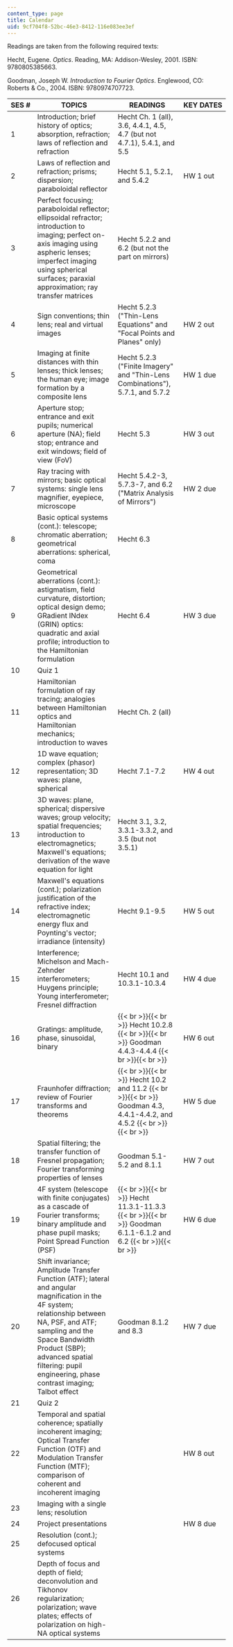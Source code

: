 ```yaml
---
content_type: page
title: Calendar
uid: 9cf704f8-52bc-46e3-8412-116e083ee3ef
---
```


Readings are taken from the following required texts:

Hecht, Eugene. _Optics_. Reading, MA: Addison-Wesley, 2001. ISBN: 9780805385663.

Goodman, Joseph W. _Introduction to Fourier Optics_. Englewood, CO: Roberts & Co., 2004. ISBN: 9780974707723.

| SES # | TOPICS | READINGS | KEY DATES |
| --- | --- | --- | --- |
| 1 | Introduction; brief history of optics; absorption, refraction; laws of reflection and refraction | Hecht Ch. 1 (all), 3.6, 4.4.1, 4.5, 4.7 (but not 4.7.1), 5.4.1, and 5.5 | &nbsp; |
| 2 | Laws of reflection and refraction; prisms; dispersion; paraboloidal reflector | Hecht 5.1, 5.2.1, and 5.4.2 | HW 1 out |
| 3 | Perfect focusing; paraboloidal reflector; ellipsoidal refractor; introduction to imaging; perfect on-axis imaging using aspheric lenses; imperfect imaging using spherical surfaces; paraxial approximation; ray transfer matrices | Hecht 5.2.2 and 6.2 (but not the part on mirrors) | &nbsp; |
| 4 | Sign conventions; thin lens; real and virtual images | Hecht 5.2.3 ("Thin-Lens Equations" and "Focal Points and Planes" only) | HW 2 out |
| 5 | Imaging at finite distances with thin lenses; thick lenses; the human eye; image formation by a composite lens | Hecht 5.2.3 ("Finite Imagery" and "Thin-Lens Combinations"), 5.7.1, and 5.7.2 | HW 1 due |
| 6 | Aperture stop; entrance and exit pupils; numerical aperture (NA); field stop; entrance and exit windows; field of view (FoV) | Hecht 5.3 | HW 3 out |
| 7 | Ray tracing with mirrors; basic optical systems: single lens magnifier, eyepiece, microscope | Hecht 5.4.2-3, 5.7.3-7, and 6.2 ("Matrix Analysis of Mirrors") | HW 2 due |
| 8 | Basic optical systems (cont.): telescope; chromatic aberration; geometrical aberrations: spherical, coma | Hecht 6.3 | &nbsp; |
| 9 | Geometrical aberrations (cont.): astigmatism, field curvature, distortion; optical design demo; GRadient INdex (GRIN) optics: quadratic and axial profile; introduction to the Hamiltonian formulation | Hecht 6.4 | HW 3 due |
| 10 | Quiz 1 | &nbsp; |
| 11 | Hamiltonian formulation of ray tracing; analogies between Hamiltonian optics and Hamiltonian mechanics; introduction to waves | Hecht Ch. 2 (all) | &nbsp; |
| 12 | 1D wave equation; complex (phasor) representation; 3D waves: plane, spherical | Hecht 7.1-7.2 | HW 4 out |
| 13 | 3D waves: plane, spherical; dispersive waves; group velocity; spatial frequencies; introduction to electromagnetics; Maxwell's equations; derivation of the wave equation for light | Hecht 3.1, 3.2, 3.3.1-3.3.2, and 3.5 (but not 3.5.1) | &nbsp; |
| 14 | Maxwell's equations (cont.); polarization justification of the refractive index; electromagnetic energy flux and Poynting's vector; irradiance (intensity) | Hecht 9.1-9.5 | HW 5 out |
| 15 | Interference; Michelson and Mach-Zehnder interferometers; Huygens principle; Young interferometer; Fresnel diffraction | Hecht 10.1 and 10.3.1-10.3.4 | HW 4 due |
| 16 | Gratings: amplitude, phase, sinusoidal, binary |  {{< br >}}{{< br >}} Hecht 10.2.8 {{< br >}}{{< br >}} Goodman 4.4.3-4.4.4 {{< br >}}{{< br >}}  | HW 6 out |
| 17 | Fraunhofer diffraction; review of Fourier transforms and theorems |  {{< br >}}{{< br >}} Hecht 10.2 and 11.2 {{< br >}}{{< br >}} Goodman 4.3, 4.4.1-4.4.2, and 4.5.2 {{< br >}}{{< br >}}  | HW 5 due |
| 18 | Spatial filtering; the transfer function of Fresnel propagation; Fourier transforming properties of lenses | Goodman 5.1-5.2 and 8.1.1 | HW 7 out |
| 19 | 4F system (telescope with finite conjugates) as a cascade of Fourier transforms; binary amplitude and phase pupil masks; Point Spread Function (PSF) |  {{< br >}}{{< br >}} Hecht 11.3.1-11.3.3 {{< br >}}{{< br >}} Goodman 6.1.1-6.1.2 and 6.2 {{< br >}}{{< br >}}  | HW 6 due |
| 20 | Shift invariance; Amplitude Transfer Function (ATF); lateral and angular magnification in the 4F system; relationship between NA, PSF, and ATF; sampling and the Space Bandwidth Product (SBP); advanced spatial filtering: pupil engineering, phase contrast imaging; Talbot effect | Goodman 8.1.2 and 8.3 | HW 7 due |
| 21 | Quiz 2 | &nbsp; |
| 22 | Temporal and spatial coherence; spatially incoherent imaging; Optical Transfer Function (OTF) and Modulation Transfer Function (MTF); comparison of coherent and incoherent imaging | &nbsp; | HW 8 out |
| 23 | Imaging with a single lens; resolution | &nbsp; |
| 24 | Project presentations | &nbsp; | HW 8 due |
| 25 | Resolution (cont.); defocused optical systems | &nbsp; |
| 26 | Depth of focus and depth of field; deconvolution and Tikhonov regularization; polarization; wave plates; effects of polarization on high-NA optical systems | &nbsp; |